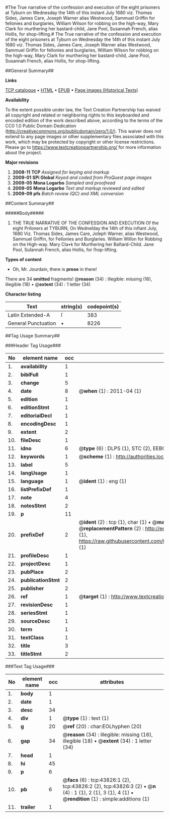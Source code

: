 #The True narrative of the confession and execution of the eight prisoners at Tyburn on Wednesday the 14th of this instant July 1680 viz. Thomas Sides, James Care, Joseph Warner alias Westwood, Sammuel Griffin for fellonies and burglaries, William Wilson for robbing on the high-way, Mary Clark for murthering her bastard-child, Jane Pool, Susannah French, alias Hollis, for shop-lifting.#
The True narrative of the confession and execution of the eight prisoners at Tyburn on Wednesday the 14th of this instant July 1680 viz. Thomas Sides, James Care, Joseph Warner alias Westwood, Sammuel Griffin for fellonies and burglaries, William Wilson for robbing on the high-way, Mary Clark for murthering her bastard-child, Jane Pool, Susannah French, alias Hollis, for shop-lifting.

##General Summary##

**Links**

[TCP catalogue](http://www.ota.ox.ac.uk/tcp/)  • 
[HTML](http://tei.it.ox.ac.uk/tcp/Texts-HTML/free/A63/A63567.html)  • 
[EPUB](http://tei.it.ox.ac.uk/tcp/Texts-EPUB/free/A63/A63567.epub) • 
[Page images (Historical Texts)](https://historicaltexts.jisc.ac.uk/eebo-09618945e)

**Availability**

To the extent possible under law, the Text Creation Partnership has waived all copyright and related or neighboring rights to this keyboarded and encoded edition of the work described above, according to the terms of the CC0 1.0 Public Domain Dedication (http://creativecommons.org/publicdomain/zero/1.0/). This waiver does not extend to any page images or other supplementary files associated with this work, which may be protected by copyright or other license restrictions. Please go to https://www.textcreationpartnership.org/ for more information about the project.

**Major revisions**

1. __2008-11__ __TCP__ *Assigned for keying and markup*
1. __2009-01__ __SPi Global__ *Keyed and coded from ProQuest page images*
1. __2009-05__ __Mona Logarbo__ *Sampled and proofread*
1. __2009-05__ __Mona Logarbo__ *Text and markup reviewed and edited*
1. __2009-09__ __pfs__ *Batch review (QC) and XML conversion*

##Content Summary##

#####Body#####

1. THE TRUE NARRATIVE OF THE CONFESSION AND EXECUTION Of the eight Priſoners at TYBURN, On Wedneſday the 14th of this inſtant July, 1680 Viz. Thomas Sides, James Care, Joſeph Warner, alias Westwood, Sammuel Griffin, for Fellonies and Burglaries. William Wilſon for Robbing on the High-way. Mary Cla•k for Murthering her Baſtard-Child. Jane Pool, Suſannah French, alias Hollis, for ſhop-lifting.

**Types of content**

  * Oh, Mr. Jourdain, there is **prose** in there!

There are 34 **omitted** fragments! 
 @__reason__ (34) : illegible: missing (16), illegible (18)  •  @__extent__ (34) : 1 letter (34)

**Character listing**


|Text|string(s)|codepoint(s)|
|---|---|---|
|Latin Extended-A|ſ|383|
|General Punctuation|•|8226|

##Tag Usage Summary##

###Header Tag Usage###

|No|element name|occ|attributes|
|---|---|---|---|
|1.|__availability__|1||
|2.|__biblFull__|1||
|3.|__change__|5||
|4.|__date__|8| @__when__ (1) : 2011-04 (1)|
|5.|__edition__|1||
|6.|__editionStmt__|1||
|7.|__editorialDecl__|1||
|8.|__encodingDesc__|1||
|9.|__extent__|2||
|10.|__fileDesc__|1||
|11.|__idno__|6| @__type__ (6) : DLPS (1), STC (2), EEBO-CITATION (1), OCLC (1), VID (1)|
|12.|__keywords__|1| @__scheme__ (1) : http://authorities.loc.gov/ (1)|
|13.|__label__|5||
|14.|__langUsage__|1||
|15.|__language__|1| @__ident__ (1) : eng (1)|
|16.|__listPrefixDef__|1||
|17.|__note__|4||
|18.|__notesStmt__|2||
|19.|__p__|11||
|20.|__prefixDef__|2| @__ident__ (2) : tcp (1), char (1)  •  @__matchPattern__ (2) : ([0-9\-]+):([0-9IVX]+) (1), (.+) (1)  •  @__replacementPattern__ (2) : http://eebo.chadwyck.com/downloadtiff?vid=$1&page=$2 (1), https://raw.githubusercontent.com/textcreationpartnership/Texts/master/tcpchars.xml#$1 (1)|
|21.|__profileDesc__|1||
|22.|__projectDesc__|1||
|23.|__pubPlace__|2||
|24.|__publicationStmt__|2||
|25.|__publisher__|2||
|26.|__ref__|1| @__target__ (1) : http://www.textcreationpartnership.org/docs/. (1)|
|27.|__revisionDesc__|1||
|28.|__seriesStmt__|1||
|29.|__sourceDesc__|1||
|30.|__term__|1||
|31.|__textClass__|1||
|32.|__title__|3||
|33.|__titleStmt__|2||


###Text Tag Usage###

|No|element name|occ|attributes|
|---|---|---|---|
|1.|__body__|1||
|2.|__date__|1||
|3.|__desc__|34||
|4.|__div__|1| @__type__ (1) : text (1)|
|5.|__g__|20| @__ref__ (20) : char:EOLhyphen (20)|
|6.|__gap__|34| @__reason__ (34) : illegible: missing (16), illegible (18)  •  @__extent__ (34) : 1 letter (34)|
|7.|__head__|1||
|8.|__hi__|45||
|9.|__p__|6||
|10.|__pb__|6| @__facs__ (6) : tcp:43826:1 (2), tcp:43826:2 (2), tcp:43826:3 (2)  •  @__n__ (4) : 1 (1), 2 (1), 3 (1), 4 (1)  •  @__rendition__ (1) : simple:additions (1)|
|11.|__trailer__|1||
